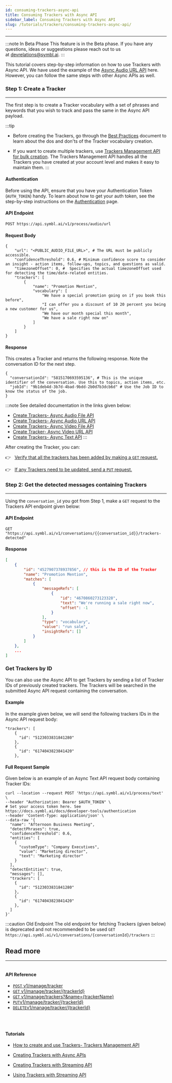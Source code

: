 ```yaml
---
id: consuming-trackers-async-api
title: Consuming Trackers with Async API
sidebar_label: Consuming Trackers with Async API
slug: /tutorials/trackers/consuming-trackers-async-api/
---
```


---
:::note In Beta Phase
This feature is in the Beta phase. If you have any questions, ideas or suggestions please reach out to us at devrelations@symbl.ai.
:::

This tutorial covers step-by-step information on how to use Trackers with Async API. We have used the example of the [Async Audio URL API](/docs/management-api/trackers/create-tracker#async-audio-url-api) here. However, you can follow the same steps with other Async APIs as well. 

### Step 1: Create a Tracker
---

The first step is to create a Tracker vocabulary with a set of phrases and keywords that you wish to track and pass the same in the Async API payload.

:::tip
- Before creating the Trackers, go through the [Best Practices](/docs/best-practices/best-practices-trackers/) document to learn about the dos and don'ts of the Tracker vocabulary creation.

- If you want to create multiple trackers, use [Trackers Management API for bulk creation](/docs/management-api/trackers/create-tracker#create-trackers-in-bulk). The Trackers Management API handles all the Trackers you have created at your account level and makes it easy to maintain them.
:::

#### Authentication 

Before using the API, ensure that you have your Authentication Token (`AUTH_TOKEN`) handy. To learn about how to get your auth token, see the step-by-step instructions on the [Authentication](/docs/developer-tools/authentication) page.

#### API Endpoint

```shell
POST https://api.symbl.ai/v1/process/audio/url
```

#### Request Body

```shell
{
    "url": "<PUBLIC_AUDIO_FILE_URL>", # The URL must be publicly accessible. 
    "confidenceThreshold": 0.6, # Minimum confidence score to consider an insight - action items, follow-ups, topics, and questions as valid.
    "timezoneOffset": 0, #  Specifies the actual timezoneOffset used for detecting the time/date-related entities.
    "trackers": [
        {
            "name": "Promotion Mention",
            "vocabulary": [
                "We have a special promotion going on if you book this before",
                "I can offer you a discount of 10 20 percent you being a new customer for us",
                "We have our month special this month",
                "We have a sale right now on"
            ]
        }
    ]
}
```

#### Response

This creates a Tracker and returns the following response. Note the conversation ID for the next step.

```shell
{
  "conversationId": "5815170693595136", # This is the unique identifier of the conversation. Use this to topics, action items, etc. 
  "jobId": "9b1deb4d-3b7d-4bad-9bdd-2b0d7b3dcb6d" # Use the Job ID to know the status of the job. 
}
```
:::note
See detailed documentation in the links given below: 
- [Create Trackers- Async Audio File API](/docs/management-api/trackers/create-tracker#async-audio-file-api)
- [Create Trackers- Async Audio URL API](/docs/management-api/trackers/create-tracker#async-audio-url-api)
- [Create Trackers- Async Video File API](/docs/management-api/trackers/create-tracker#async-video-file-api)
- [Create Tracker- Async Video URL API](/docs/management-api/trackers/create-tracker#async-video-url-api)
- [Create Trackers- Async Text API](/docs/management-api/trackers/create-tracker#async-text-api)
:::

After creating the Tracker, you can: 

👉 &nbsp; [Verify that all the trackers has been added by making a `GET` request.](/docs/management-api/trackers/get-tracker)

👉 &nbsp; [If any Trackers need to be updated, send a `PUT` request.](/docs/management-api/trackers/update-tracker) 

### Step 2: Get the detected messages containing Trackers
---

Using the `conversation_id` you got from Step 1, make a `GET` request to the Trackers API endpoint given below:

#### API Endpoint

```shell
GET "https://api.symbl.ai/v1/conversations/{{conversation_id}}/trackers-detected"
```
#### Response 

```json
[
    {
        "id": "4527907378937856", // this is the ID of the Tracker
        "name": "Promotion Mention",
        "matches": [
            {
                "messageRefs": [
                    {
                        "id": "4670860273123328",
                        "text": "We're running a sale right now",
                        "offset": -1
                    }
                ],
                "type": "vocabulary",
                "value": "run sale",
                "insightRefs": []
            }
        ]
    },
    ...
]
```

### Get Trackers by ID

You can also use the Async API to get Trackers by sending a list of Tracker IDs of previously created trackers. The Trackers will be searched in the submitted Async API request containing the conversation.  

#### Example 
In the example given below, we will send the following trackers IDs in the Async API request body:

```shell
"trackers": [
    {
      "id": "5123033831841280"
    },
    {
      "id": "6174043823841420"  
    },
```
#### Full Request Sample

Given below is an example of an Async Text API request body containing Tracker IDs:

```shell
curl --location --request POST 'https://api.symbl.ai/v1/process/text' \
--header "Authorization: Bearer $AUTH_TOKEN" \
# Set your access token here. See https://docs.symbl.ai/docs/developer-tools/authentication
--header 'Content-Type: application/json' \
--data-raw '{
  "name": "Afternoon Business Meeting",
  "detectPhrases": true,
  "confidenceThreshold": 0.6,
  "entities": [
    {
      "customType": "Company Executives",
      "value": "Marketing director",
      "text": "Marketing director"
    }
  ],
  "detectEntities": true,
  "messages": [],
  "trackers": [ 
    {
      "id": "5123033831841280"
    },
    {
      "id": "6174043823841420"  
    },
  ]
}'
```
:::caution Old Endpoint
The old endpoint for fetching Trackers (given below) is deprecated and not recommended to be used
`GET https://api.symbl.ai/v1/conversations/{conversationId}/trackers`
:::


## Read more
---
<div class="row">
  <div class="column">
    <div class="card21"><h4>API Reference</h4>

* [`POST` v1/manage/tracker](/management-api/trackers/create-tracker)
* [`GET` v1/manage/tracker/{trackerId}](/management-api/trackers/get-tracker#get-tracker-by-id)
* [`GET` v1/manage/trackers?&name={trackerName}](/management-api/trackers/get-tracker#get-tracker)
* [`PUT`v1/manage/tracker/{trackerId}](/management-api/trackers/update-tracker)
* [`DELETE`v1/manage/tracker/{trackerId}](/management-api/trackers/delete-tracker)

<br/></div>
  </div>
   <div class="column">
    <div class="card21"><h4>Tutorials</h4>

 
* [How to create and use Trackers- Trackers Management API](/docs/tutorials/trackers/consuming-trackers-management-api/)
* [Creating Trackers with Async APIs](/docs/tutorials/trackers/create-trackers-async-api/)
* [Creating Trackers with Streaming API](/docs/tutorials/trackers/create-trackers-streaming-api/)
* [Using Trackers with Streaming API](/docs/tutorials/trackers/consuming-trackers-streaming-api/)
 

  </div>
  </div>
  
<br/>
<br/>
<br/>
 
</div>
<br/>
